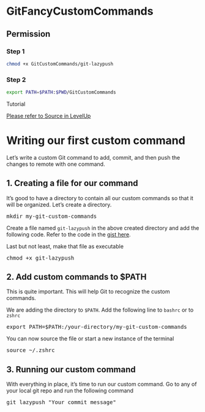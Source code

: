# GitFancyCustomCommands

## Permission
### Step 1
``` bash
chmod +x GitCustomCommands/git-lazypush
```
### Step 2
``` bash
export PATH=$PATH:$PWD/GitCustomCommands
```

Tutorial

[Please refer to Source in LevelUp](https://levelup.gitconnected.com/automate-repetitive-tasks-with-custom-git-commands-76a4b71d262f)

<div class="ab ac ae af ag dm ai aj"><h1 id="ce7b" class="in io dp cf ip iq ir is it iu iv iw ix iy iz ja jb jc jd je jf eh" data-selectable-paragraph="">Writing our first custom command</h1><p id="544e" class="hd he dp hf b hg jg hi hj hk jh hm hn ho ji hq hr hs jj hu hv hw jk hy hz ia dh eh" data-selectable-paragraph="">Let’s write a custom Git command to add, commit, and then push the changes to remote with one command.</p><h2 id="6a06" class="jl io dp cf ip jm jn hi jo jp hm jq jr hq js jt hu ju jv hy jw eh" data-selectable-paragraph="">1. Creating a file for our command</h2><p id="257c" class="hd he dp hf b hg jg hi hj hk jh hm hn ho ji hq hr hs jj hu hv hw jk hy hz ia dh eh" data-selectable-paragraph="">It’s good to have a directory to contain all our custom commands so that it will be organized. Let’s create a directory.</p><pre class="gk gl gm gn go jx jy bu"><span id="7d3e" class="eh jl io dp ih b er jz ka s kb" data-selectable-paragraph="">mkdir my-git-custom-commands</span></pre><p id="6f90" class="hd he dp hf b hg hh hi hj hk hl hm hn ho hp hq hr hs ht hu hv hw hx hy hz ia dh eh" data-selectable-paragraph="">Create a file named <code class="gx ie if ig ih b">git-lazypush</code> in the above created directory and add the following code. Refer to the code in the <a href="https://gist.github.com/srebalaji/4b23fb62f6ce26c17b73ca07ae7cfc67#file-git-lazypush" class="cm ft kc kd ke kf" rel="noopener">gist here</a>.</p><p id="aaf3" class="hd he dp hf b hg hh hi hj hk hl hm hn ho hp hq hr hs ht hu hv hw hx hy hz ia dh eh" data-selectable-paragraph="">Last but not least, make that file as executable</p><pre class="gk gl gm gn go jx jy bu"><span id="5e3a" class="eh jl io dp ih b er jz ka s kb" data-selectable-paragraph="">chmod +x git-lazypush</span></pre><h2 id="7d48" class="jl io dp cf ip jm jn hi jo jp hm jq jr hq js jt hu ju jv hy jw eh" data-selectable-paragraph="">2. Add custom commands to $PATH</h2><p id="b3ac" class="hd he dp hf b hg jg hi hj hk jh hm hn ho ji hq hr hs jj hu hv hw jk hy hz ia dh eh" data-selectable-paragraph="">This is quite important. This will help Git to recognize the custom commands.</p><p id="07aa" class="hd he dp hf b hg hh hi hj hk hl hm hn ho hp hq hr hs ht hu hv hw hx hy hz ia dh eh" data-selectable-paragraph="">We are adding the directory to <code class="gx ie if ig ih b">$PATH</code>. Add the following line to <code class="gx ie if ig ih b">bashrc</code> or to <code class="gx ie if ig ih b">zshrc</code></p><pre class="gk gl gm gn go jx jy bu"><span id="47be" class="eh jl io dp ih b er jz ka s kb" data-selectable-paragraph="">export PATH=$PATH:/your-directory/my-git-custom-commands</span></pre><p id="4250" class="hd he dp hf b hg hh hi hj hk hl hm hn ho hp hq hr hs ht hu hv hw hx hy hz ia dh eh" data-selectable-paragraph="">You can now source the file or start a new instance of the terminal</p><pre class="gk gl gm gn go jx jy bu"><span id="7d81" class="eh jl io dp ih b er jz ka s kb" data-selectable-paragraph="">source ~/.zshrc</span></pre><h2 id="196d" class="jl io dp cf ip jm jn hi jo jp hm jq jr hq js jt hu ju jv hy jw eh" data-selectable-paragraph="">3. Running our custom command</h2><p id="32d6" class="hd he dp hf b hg jg hi hj hk jh hm hn ho ji hq hr hs jj hu hv hw jk hy hz ia dh eh" data-selectable-paragraph="">With everything in place, it’s time to run our custom command. Go to any of your local git repo and run the following command</p><pre class="gk gl gm gn go jx jy bu"><span id="de86" class="eh jl io dp ih b er jz ka s kb" data-selectable-paragraph="">git lazypush "Your commit message"</span></pre></div>
